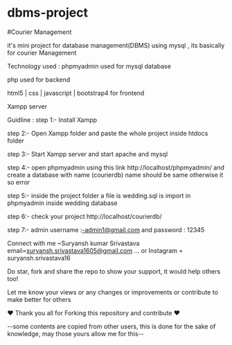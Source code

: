 # dbms-project

#Courier Management

it's mini project for database management(DBMS) using mysql , its basically for courier Management

Technology used :
phpmyadmin used for mysql database

php used for backend

html5 | css | javascript | bootstrap4 for frontend

Xampp server

Guidline :
step 1:- Install Xampp

step 2:- Open Xampp folder and paste the whole project inside htdocs folder

step 3:- Start Xampp server and start apache and mysql

step 4:- open phpmyadmin using this link http://localhost/phpmyadmin/ and create a database with name (courierdb) name should be same otherwise it so error

step 5:- inside the project folder a file is wedding.sql is import in phpmyadmin inside wedding database

step 6:- check your project http://localhost/courierdb/

step 7:- admin username :-admin1@gmail.com and password : 12345

Connect with me ~Suryansh kumar Srivastava
         email=suryansh.srivastava1605@gmail.com ... or Instagram = suryansh.srivastava16


Do star, fork and share the repo to show your support, it would help others too!

Let me know your views or any changes or improvements or contribute to make better for others

❤️ Thank you all for Forking this repository and contribute ❤️





--some contents are copied from other users, this is done for the sake of knowledge, may those yours allow me for this-- 
